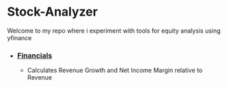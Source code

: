 # Stock-Analyzer
 
Welcome to my repo where i experiment with tools for equity analysis using yfinance

<ul>
	<li><a href="https://github.com/ong-wei-hong/Stock-Analyzer/blob/main/Financials.py"><h3>Financials</h3></a></li>
	<ul>
		<li>Calculates Revenue Growth and Net Income Margin relative to Revenue</li>
	</ul>
</ul>
